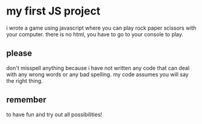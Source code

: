# my first JS project
i wrote a game using javascript where you can play rock paper scissors with your computer. there is no html, you have to go to your console to play.

## please
don't misspell anything because i have not written any code that can deal with any wrong words or any bad spelling. my code assumes you will say the right thing.

## remember
to have fun and try out all possibilities!